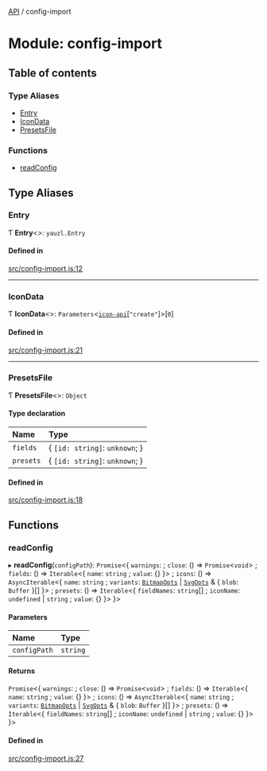 [API](../README.md) / config-import

# Module: config-import

## Table of contents

### Type Aliases

- [Entry](config_import.md#entry)
- [IconData](config_import.md#icondata)
- [PresetsFile](config_import.md#presetsfile)

### Functions

- [readConfig](config_import.md#readconfig)

## Type Aliases

### Entry

Ƭ **Entry**\<\>: `yauzl.Entry`

#### Defined in

[src/config-import.js:12](https://github.com/digidem/mapeo-core-next/blob/53dc843a45bb963f7a880f5f7973107d5b1fb99c/src/config-import.js#L12)

___

### IconData

Ƭ **IconData**\<\>: `Parameters`\<[`icon-api`](icon_api.md)[``"create"``]\>[``0``]

#### Defined in

[src/config-import.js:21](https://github.com/digidem/mapeo-core-next/blob/53dc843a45bb963f7a880f5f7973107d5b1fb99c/src/config-import.js#L21)

___

### PresetsFile

Ƭ **PresetsFile**\<\>: `Object`

#### Type declaration

| Name | Type |
| :------ | :------ |
| `fields` | \{ `[id: string]`: `unknown`;  } |
| `presets` | \{ `[id: string]`: `unknown`;  } |

#### Defined in

[src/config-import.js:18](https://github.com/digidem/mapeo-core-next/blob/53dc843a45bb963f7a880f5f7973107d5b1fb99c/src/config-import.js#L18)

## Functions

### readConfig

▸ **readConfig**(`configPath`): `Promise`\<\{ `warnings`:  ; `close`: () => `Promise`\<`void`\> ; `fields`: () => `Iterable`\<\{ `name`: `string` ; `value`: {}  }\> ; `icons`: () => `AsyncIterable`\<\{ `name`: `string` ; `variants`: [`BitmapOpts`](../interfaces/icon_api.BitmapOpts.md) \| [`SvgOpts`](../interfaces/icon_api.SvgOpts.md) & \{ `blob`: `Buffer`  }[]  }\> ; `presets`: () => `Iterable`\<\{ `fieldNames`: `string`[] ; `iconName`: `undefined` \| `string` ; `value`: {}  }\>  }\>

#### Parameters

| Name | Type |
| :------ | :------ |
| `configPath` | `string` |

#### Returns

`Promise`\<\{ `warnings`:  ; `close`: () => `Promise`\<`void`\> ; `fields`: () => `Iterable`\<\{ `name`: `string` ; `value`: {}  }\> ; `icons`: () => `AsyncIterable`\<\{ `name`: `string` ; `variants`: [`BitmapOpts`](../interfaces/icon_api.BitmapOpts.md) \| [`SvgOpts`](../interfaces/icon_api.SvgOpts.md) & \{ `blob`: `Buffer`  }[]  }\> ; `presets`: () => `Iterable`\<\{ `fieldNames`: `string`[] ; `iconName`: `undefined` \| `string` ; `value`: {}  }\>  }\>

#### Defined in

[src/config-import.js:27](https://github.com/digidem/mapeo-core-next/blob/53dc843a45bb963f7a880f5f7973107d5b1fb99c/src/config-import.js#L27)
